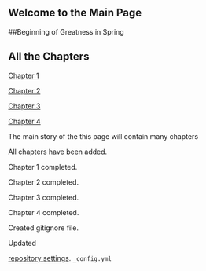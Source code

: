 ## Welcome to the Main Page

##Beginning of Greatness in Spring

## All the Chapters

[Chapter 1](chapter01.md)
<br>

[Chapter 2](chapter02.md)
<br>

[Chapter 3](chapter03.md)

[Chapter 4](chapter04.md)

The main story of the this page will contain many chapters

All  chapters have been added.


Chapter 1 completed.
<br>

Chapter 2 completed.
<br>

Chapter 3 completed.
<br>

Chapter 4 completed.


Created gitignore file.

Updated




 [repository settings](https://github.com/adegbayi-adeosun25/github-story-2019/settings). `_config.yml` 




